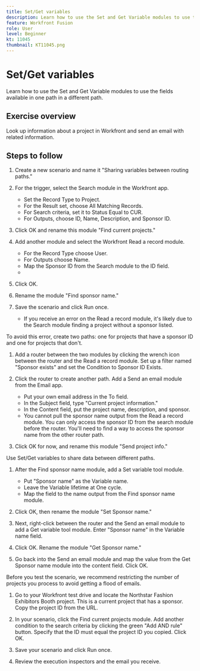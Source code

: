 ```yaml
---
title: Set/Get variables
description: Learn how to use the Set and Get Variable modules to use the fields available in one path in a different path.
feature: Workfront Fusion
role: User
level: Beginner
kt: 11045
thumbnail: KT11045.png
---
```


# Set/Get variables

Learn how to use the Set and Get Variable modules to use the fields available in one path in a different path.

## Exercise overview

Look up information about a project in Workfront and send an email with related information.

## Steps to follow

1. Create a new scenario and name it "Sharing variables between routing paths."

1. For the trigger, select the Search module in the Workfront app.

   + Set the Record Type to Project.
   + For the Result set, choose All Matching Records.
   + For Search criteria, set it to Status Equal to CUR.
   + For Outputs, choose ID, Name, Description, and Sponsor ID.

1. Click OK and rename this module "Find current projects."

1. Add another module and select the Workfront Read a record module.

   + For the Record Type choose User.
   + For Outputs choose Name.
   + Map the Sponsor ID from the Search module to the ID field.
   + 
1. Click OK.

1. Rename the module "Find sponsor name."

1. Save the scenario and click Run once.

   + If you receive an error on the Read a record module, it's likely due to the Search module finding a project without a sponsor listed.

To avoid this error, create two paths: one for projects that have a sponsor ID and one for projects that don't.

1. Add a router between the two modules by clicking the wrench icon between the router and the Read a record module. Set up a filter named "Sponsor exists" and set the Condition to Sponsor ID Exists.

1. Click the router to create another path. Add a Send an email module from the Email app.

   + Put your own email address in the To field.
   + In the Subject field, type "Current project information."
   + In the Content field, put the project name, description, and sponsor.
   + You cannot pull the sponsor name output from the Read a record module. You can only access the sponsor ID from the search module before the router. You'll need to find a way to access the sponsor name from the other router path.

1. Click OK for now, and rename this module "Send project info."

Use Set/Get variables to share data between different paths.

1. After the Find sponsor name module, add a Set variable tool module.

   + Put "Sponsor name" as the Variable name.
   + Leave the Variable lifetime at One cycle.
   + Map the field to the name output from the Find sponsor name module.

1. Click OK, then rename the module "Set Sponsor name."

1. Next, right-click between the router and the Send an email module to add a Get variable tool module. Enter "Sponsor name" in the Variable name field.

1. Click OK. Rename the module "Get Sponsor name."

1. Go back into the Send an email module and map the value from the Get Sponsor name module into the content field. Click OK.

Before you test the scenario, we recommend restricting the number of projects you process to avoid getting a flood of emails.

1. Go to your Workfront test drive and locate the Northstar Fashion Exhibitors Booth project. This is a current project that has a sponsor. Copy the project ID from the URL.

1. In your scenario, click the Find current projects module. Add another condition to the search criteria by clicking the green "Add AND rule" button. Specify that the ID must equal the project ID you copied. Click OK.

1. Save your scenario and click Run once.

1. Review the execution inspectors and the email you receive.
